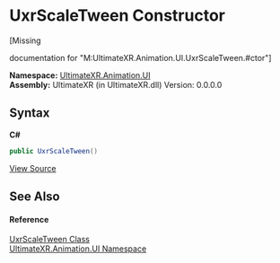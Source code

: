 # UxrScaleTween Constructor 
 

\[Missing <summary> documentation for "M:UltimateXR.Animation.UI.UxrScaleTween.#ctor"\]

**Namespace:**&nbsp;<a href="N_UltimateXR_Animation_UI">UltimateXR.Animation.UI</a><br />**Assembly:**&nbsp;UltimateXR (in UltimateXR.dll) Version: 0.0.0.0

## Syntax

**C#**<br />
``` C#
public UxrScaleTween()
```

<a href="UltimateXR/Scripts/Animation/UI/UxrScaleTween.cs" rel="noopener noreferrer" title="View the source code">View Source</a><br />

## See Also


#### Reference
<a href="T_UltimateXR_Animation_UI_UxrScaleTween">UxrScaleTween Class</a><br /><a href="N_UltimateXR_Animation_UI">UltimateXR.Animation.UI Namespace</a><br />